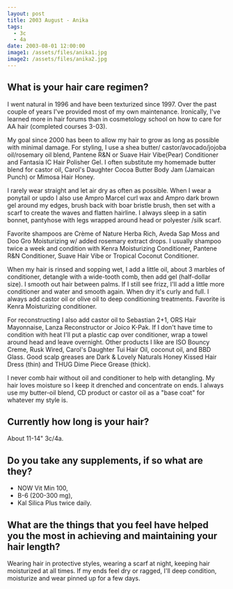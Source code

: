 ```yaml
---
layout: post
title: 2003 August - Anika
tags:
  - 3c
  - 4a
date: 2003-08-01 12:00:00
image1: /assets/files/anika1.jpg
image2: /assets/files/anika2.jpg
---
```

## What is your hair care regimen?

I went natural in 1996 and have been texturized since 1997. Over the past couple of years I've provided most of my own maintenance. Ironically, I've learned more in hair forums than in cosmetology school on how to care for AA hair (completed courses 3-03).

My goal since 2000 has been to allow my hair to grow as long as possible with minimal damage. For styling, I use a shea butter/ castor/avocado/jojoba oil/rosemary oil blend, Pantene R&N or Suave Hair Vibe(Pear) Conditioner and Fantasia IC Hair Polisher Gel. I often substitute my homemade butter blend for castor oil, Carol's Daughter Cocoa Butter Body Jam (Jamaican Punch) or Mimosa Hair Honey.

I rarely wear straight and let air dry as often as possible. When I wear a ponytail or updo I also use Ampro Marcel curl wax and Ampro dark brown gel around my edges, brush back with boar bristle brush, then set with a scarf to create the waves and flatten hairline. I always sleep in a satin bonnet, pantyhose with legs wrapped around head or polyester /silk scarf.

Favorite shampoos are Crème of Nature Herba Rich, Aveda Sap Moss and Doo Gro Moisturizing w/ added rosemary extract drops. I usually shampoo twice a week and condition with Kenra Moisturizing Conditioner, Pantene R&N Conditioner, Suave Hair Vibe or Tropical Coconut Conditioner.

When my hair is rinsed and sopping wet, I add a little oil, about 3 marbles of conditioner, detangle with a wide-tooth comb, then add gel (half-dollar size). I smooth out hair between palms. If I still see frizz, I'll add a little more conditioner and water and smooth again. When dry it's curly and full. I always add castor oil or olive oil to deep conditioning treatments. Favorite is Kenra Moisturizing conditioner.

For reconstructing I also add castor oil to Sebastian 2+1, ORS Hair Mayonnaise, Lanza Reconstructor or Joico K-Pak. If I don't have time to condition with heat I'll put a plastic cap over conditioner, wrap a towel around head and leave overnight. Other products I like are ISO Bouncy Creme, Rusk Wired, Carol's Daughter Tui Hair Oil, coconut oil, and BBD Glass. Good scalp greases are Dark & Lovely Naturals Honey Kissed Hair Dress (thin) and THUG Dime Piece Grease (thick).

I never comb hair without oil and conditioner to help with detangling. My hair loves moisture so I keep it drenched and concentrate on ends. I always use my butter-oil blend, CD product or castor oil as a "base coat" for whatever my style is.

## Currently how long is your hair?

About 11-14" 3c/4a.

## Do you take any supplements, if so what are they?

* NOW Vit Min 100,
* B-6 (200-300 mg),
* Kal Silica Plus twice daily.

## What are the things that you feel have helped you the most in achieving and maintaining your hair length?

Wearing hair in protective styles, wearing a scarf at night, keeping hair moisturized at all times. If my ends feel dry or ragged, I'll deep condition, moisturize and wear pinned up for a few days.
